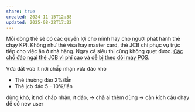 ```yaml
---
share: true
created: 2024-11-15T12:38
updated: 2025-08-22T17:22
---
```

Mỗi dòng thẻ sẽ có các quyền lợi cho mình hay cho người phát hành thẻ chạy KPI. Không như thẻ visa hay master card, thẻ JCB chỉ phục vụ trực tiếp cho việc ăn ở nhà hàng. Ngay cả siêu thị cũng không quẹt được. [Các chỗ đáo ngại thẻ JCB vì phí cao và dễ bị theo dõi máy POS](../../D%E1%BB%8Bch%20v%E1%BB%A5%20%C4%91%C3%A1o%20th%E1%BA%BB/C%C3%A1c%20ch%E1%BB%97%20%C4%91%C3%A1o%20ng%E1%BA%A1i%20th%E1%BA%BB%20JCB%20v%C3%AC%20ph%C3%AD%20cao%20v%C3%A0%20d%E1%BB%85%20b%E1%BB%8B%20theo%20d%C3%B5i%20m%C3%A1y%20POS.md). 

Vừa đắt vừa ít nơi chấp nhận vừa đáo khó

- Thẻ thường đáo 2%/lần
- Thẻ jcb đáo 5 - 10%/lần

dùng khó, ít nơi chấp nhận, ít đáo, → chả ai thèm dùng → cần kích cầu chạy để có new user
